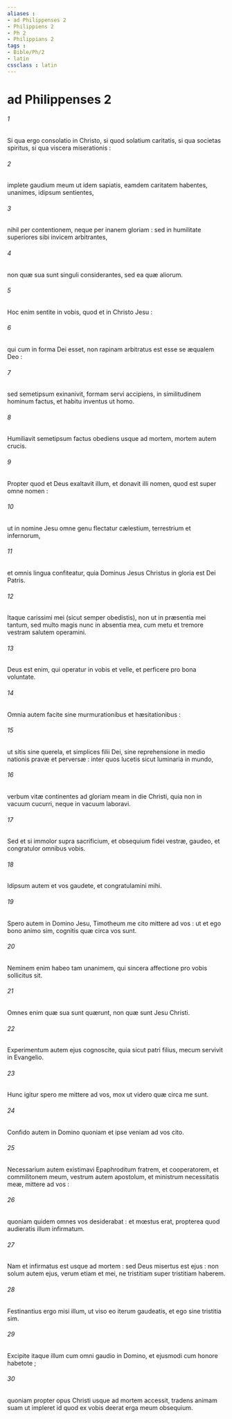```yaml
---
aliases : 
- ad Philippenses 2
- Philippiens 2
- Ph 2
- Philippians 2
tags : 
- Bible/Ph/2
- latin
cssclass : latin
---
```


# ad Philippenses 2

###### 1
Si qua ergo consolatio in Christo, si quod solatium caritatis, si qua societas spiritus, si qua viscera miserationis :
###### 2
implete gaudium meum ut idem sapiatis, eamdem caritatem habentes, unanimes, idipsum sentientes,
###### 3
nihil per contentionem, neque per inanem gloriam : sed in humilitate superiores sibi invicem arbitrantes,
###### 4
non quæ sua sunt singuli considerantes, sed ea quæ aliorum.
###### 5
Hoc enim sentite in vobis, quod et in Christo Jesu :
###### 6
qui cum in forma Dei esset, non rapinam arbitratus est esse se æqualem Deo :
###### 7
sed semetipsum exinanivit, formam servi accipiens, in similitudinem hominum factus, et habitu inventus ut homo.
###### 8
Humiliavit semetipsum factus obediens usque ad mortem, mortem autem crucis.
###### 9
Propter quod et Deus exaltavit illum, et donavit illi nomen, quod est super omne nomen :
###### 10
ut in nomine Jesu omne genu flectatur cælestium, terrestrium et infernorum,
###### 11
et omnis lingua confiteatur, quia Dominus Jesus Christus in gloria est Dei Patris.
###### 12
Itaque carissimi mei (sicut semper obedistis), non ut in præsentia mei tantum, sed multo magis nunc in absentia mea, cum metu et tremore vestram salutem operamini.
###### 13
Deus est enim, qui operatur in vobis et velle, et perficere pro bona voluntate.
###### 14
Omnia autem facite sine murmurationibus et hæsitationibus :
###### 15
ut sitis sine querela, et simplices filii Dei, sine reprehensione in medio nationis pravæ et perversæ : inter quos lucetis sicut luminaria in mundo,
###### 16
verbum vitæ continentes ad gloriam meam in die Christi, quia non in vacuum cucurri, neque in vacuum laboravi.
###### 17
Sed et si immolor supra sacrificium, et obsequium fidei vestræ, gaudeo, et congratulor omnibus vobis.
###### 18
Idipsum autem et vos gaudete, et congratulamini mihi.
###### 19
Spero autem in Domino Jesu, Timotheum me cito mittere ad vos : ut et ego bono animo sim, cognitis quæ circa vos sunt.
###### 20
Neminem enim habeo tam unanimem, qui sincera affectione pro vobis sollicitus sit.
###### 21
Omnes enim quæ sua sunt quærunt, non quæ sunt Jesu Christi.
###### 22
Experimentum autem ejus cognoscite, quia sicut patri filius, mecum servivit in Evangelio.
###### 23
Hunc igitur spero me mittere ad vos, mox ut videro quæ circa me sunt.
###### 24
Confido autem in Domino quoniam et ipse veniam ad vos cito.
###### 25
Necessarium autem existimavi Epaphroditum fratrem, et cooperatorem, et commilitonem meum, vestrum autem apostolum, et ministrum necessitatis meæ, mittere ad vos :
###### 26
quoniam quidem omnes vos desiderabat : et mœstus erat, propterea quod audieratis illum infirmatum.
###### 27
Nam et infirmatus est usque ad mortem : sed Deus misertus est ejus : non solum autem ejus, verum etiam et mei, ne tristitiam super tristitiam haberem.
###### 28
Festinantius ergo misi illum, ut viso eo iterum gaudeatis, et ego sine tristitia sim.
###### 29
Excipite itaque illum cum omni gaudio in Domino, et ejusmodi cum honore habetote ;
###### 30
quoniam propter opus Christi usque ad mortem accessit, tradens animam suam ut impleret id quod ex vobis deerat erga meum obsequium.
